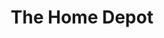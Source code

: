 ---
title: "The Home Depot"
url: /roswell/the-home-depot-holcomb-bridge-road/
shop: doityourself
---